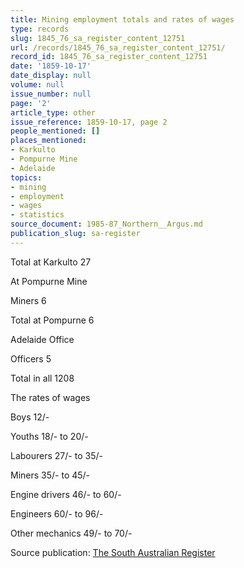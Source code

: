 ```yaml
---
title: Mining employment totals and rates of wages
type: records
slug: 1845_76_sa_register_content_12751
url: /records/1845_76_sa_register_content_12751/
record_id: 1845_76_sa_register_content_12751
date: '1859-10-17'
date_display: null
volume: null
issue_number: null
page: '2'
article_type: other
issue_reference: 1859-10-17, page 2
people_mentioned: []
places_mentioned:
- Karkulto
- Pompurne Mine
- Adelaide
topics:
- mining
- employment
- wages
- statistics
source_document: 1985-87_Northern__Argus.md
publication_slug: sa-register
---
```


Total at Karkulto		27

At Pompurne Mine

Miners	6

Total at Pompurne		6

Adelaide Office

Officers		5

Total in all		1208

The rates of wages

Boys	12/-

Youths	18/- to 20/-

Labourers	27/- to 35/-

Miners 	35/- to 45/-

Engine drivers	46/- to 60/-

Engineers	60/- to 96/-

Other mechanics	49/- to 70/-

Source publication: [The South Australian Register](/publications/sa-register/)
